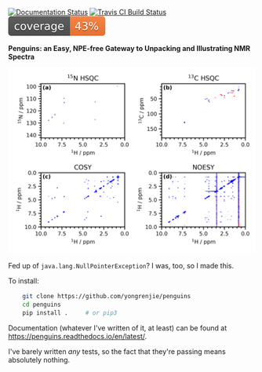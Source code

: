 [![Documentation Status](https://readthedocs.org/projects/penguins/badge/?version=latest)](https://penguins.readthedocs.io/en/latest)
[![Travis CI Build Status](https://travis-ci.com/yongrenjie/penguins.svg?branch=master)](https://travis-ci.com/github/yongrenjie/penguins)
![Code Coverage](tests/coverage.svg)

**Penguins: an Easy, NPE-free Gateway to Unpacking and Illustrating NMR Spectra**

![Example NOAH spectra](docs/images/cookbook_subplots.png)

Fed up of `java.lang.NullPointerException`? I was, too, so I made this.

To install:

```bash
    git clone https://github.com/yongrenjie/penguins
    cd penguins
    pip install .     # or pip3 
```
Documentation (whatever I've written of it, at least) can be found at https://penguins.readthedocs.io/en/latest/.

I've barely written *any* tests, so the fact that they're passing means absolutely nothing.
